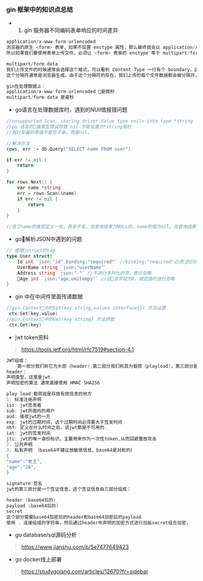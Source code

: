### gin 框架中的知识点总结
- 1. gin 服务器不同编码表单响应的时间差异
```javascript
application/x-www-form-urlencoded 
浏览器的原生 <form> 表单，如果不设置 enctype 属性，那么最终就会以 application/x-www-form-urlencoded 方式提交数据。
所以如果我们要使用表单上传文件，必须让 <form> 表单的 enctype 等于 multipart/form-data。

multipart/form-data 
我们上传文件的时候通常会选择这个格式，可以看到 Content-Type 一行有个 boundary，这个 boundary 是一个分隔符，可以把它看成 get 请求中的 & ，
这个分隔符通常是浏览器生成。由于这个分隔符的存在，我们上传的每个文件数据都会被分隔开，所以可以上传多个文件。

gin在处理数据上：
application/x-www-form-urlencoded 是微秒
multipart/form-data 是毫秒

```
- go语言在处理数据库时，遇到的NUll值报错问题
```go
//unsupported Scan, storing driver.Value type <nil> into type *string
//go 语言的强类型错误导致 nil 不能设置为*string指针
//指针变量的零值不是空子串，而是nil。

//解决方法
rows, err := db.Query("SELECT name FROM user")

if err != nil {
    return
}

for rows.Next() {
    var name *string
    err = rows.Scan(&name)
    if err != nil {
        return
    }
}

//改了name的类型定义一处，其余不变。当查询结果为NULL时，name的值为nil。当查询结果为字符串时，Go会将name的值赋为指向该字符串的指针
```
- go解析JSON中遇到的问题
```go
// 使用struct的tag  
type User struct{
    Id int `json:"id" binding:"required"` //binding:"required"必须的JSON项，缺少了以后会报错
    UserName string `json:"userName"`
    Address string `json:"-"` //不进行序列化的项，表示忽略
    Age int `json:"age,omitempy"` //当该字段为0，或空值时进行忽略
}
```
- gin 中在中间件里面传递数据
```go
//gin.Context中的Set(key string,values interface{}) 方法设置
 ctx.Set(key,value)
//gin.Context中的Get(key string) 方法获取
 ctx.Get(key)
```
- jwt token资料
> https://tools.ietf.org/html/rfc7519#section-4.1
```go
JWT组成：
	第一部分我们称它为头部（header),第二部分我们称其为载荷（playload)，第三部分是签证（signature)
header：
声明类型，这里是jwt
声明加密的算法 通常直接使用 HMAC SHA256

play load:载荷就是存放有效信息的地方
1. 标准注册声明
iss: jwt签发者
sub: jwt所面向的用户
aud: 接收jwt的一方
exp: jwt的过期时间，这个过期时间必须要大于签发时间
nbf: 定义在什么时间之前，该jwt都是不可用的.
iat: jwt的签发时间
jti: jwt的唯一身份标识，主要用来作为一次性token,从而回避重放攻击
2. 公共声明
3. 私有声明 （base64不建议放敏感信息，base64是对称的）
{
"name":"老王",
"age":"20",
}

signature:签名
jwt的第三部分是一个签证信息，这个签证信息由三部分组成：

header (base64后的)
payload (base64后的)
secret
这个部分需要base64加密后的header和base64加密后的payload
使用 . 连接组成的字符串，然后通过header中声明的加密方式进行加盐secret组合加密，
```
- go database/sql源码分析
> https://www.jianshu.com/p/5e7477649423
- go docker线上部署
> https://studygolang.com/articles/12670?fr=sidebar